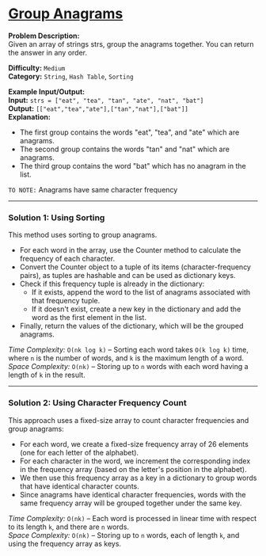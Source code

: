 # [Group Anagrams](https://leetcode.com/problems/group-anagrams/description/)

**Problem Description:**  
Given an array of strings strs, group the anagrams together. You can return the answer in any order.

**Difficulty:** `Medium`  
**Category:** `String`, `Hash Table`, `Sorting`

**Example Input/Output:**  
**Input:** `strs = ["eat", "tea", "tan", "ate", "nat", "bat"]`  
**Output:** `[["eat","tea","ate"],["tan","nat"],["bat"]]`  
**Explanation:**  
- The first group contains the words "eat", "tea", and "ate" which are anagrams.
- The second group contains the words "tan" and "nat" which are anagrams.
- The third group contains the word "bat" which has no anagram in the list.


`TO NOTE:` Anagrams have same character frequency


---

### Solution 1: Using Sorting  

This method uses sorting to group anagrams.
- For each word in the array, use the Counter method to calculate the frequency of each character.
- Convert the Counter object to a tuple of its items (character-frequency pairs), as tuples are hashable and can be used as dictionary keys.
- Check if this frequency tuple is already in the dictionary:
    - If it exists, append the word to the list of anagrams associated with that frequency tuple.
    - If it doesn't exist, create a new key in the dictionary and add the word as the first element in the list.
- Finally, return the values of the dictionary, which will be the grouped anagrams.

*Time Complexity:* `O(nk log k)` – Sorting each word takes `O(k log k)` time, where `n` is the number of words, and `k` is the maximum length of a word.  
*Space Complexity:* `O(nk)` – Storing up to `n` words with each word having a length of `k` in the result.

---

### Solution 2: Using Character Frequency Count  

This approach uses a fixed-size array to count character frequencies and group anagrams:  
- For each word, we create a fixed-size frequency array of 26 elements (one for each letter of the alphabet).
- For each character in the word, we increment the corresponding index in the frequency array (based on the letter's position in the alphabet).
- We then use this frequency array as a key in a dictionary to group words that have identical character counts.
- Since anagrams have identical character frequencies, words with the same frequency array will be grouped together under the same key.

*Time Complexity:* `O(nk)` – Each word is processed in linear time with respect to its length `k`, and there are `n` words.  
*Space Complexity:* `O(nk)` – Storing up to `n` words, each of length `k`, and using the frequency array as keys.
